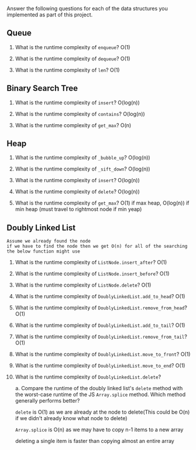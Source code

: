 Answer the following questions for each of the data structures you implemented as part of this project.

## Queue

1. What is the runtime complexity of `enqueue`?
    O(1)

2. What is the runtime complexity of `dequeue`?
    O(1)


3. What is the runtime complexity of `len`?
    O(1)


## Binary Search Tree

1. What is the runtime complexity of `insert`? 
    O(log(n))

2. What is the runtime complexity of `contains`?
    O(log(n))

3. What is the runtime complexity of `get_max`? 
    O(n)

## Heap

1. What is the runtime complexity of `_bubble_up`?
    O(log(n))
2. What is the runtime complexity of `_sift_down`?
    O(log(n))

3. What is the runtime complexity of `insert`?
    O(log(n))

4. What is the runtime complexity of `delete`?
    O(log(n))

5. What is the runtime complexity of `get_max`?
    O(1) if max heap, O(log(n)) if min heap (must travel to rightmost node if min yeap)
## Doubly Linked List

    Assume we already found the node
    if we have to find the node then we get O(n) for all of the searching
    the below function might use

1. What is the runtime complexity of `ListNode.insert_after`?
    O(1)

2. What is the runtime complexity of `ListNode.insert_before`?
    O(1)

3. What is the runtime complexity of `ListNode.delete`?
    O(1)

4. What is the runtime complexity of `DoublyLinkedList.add_to_head`?
    O(1)

5. What is the runtime complexity of `DoublyLinkedList.remove_from_head`?
    O(1)

6. What is the runtime complexity of `DoublyLinkedList.add_to_tail`?
    O(1)
7. What is the runtime complexity of `DoublyLinkedList.remove_from_tail`?
    O(1)
8. What is the runtime complexity of `DoublyLinkedList.move_to_front`?
    O(1)
9. What is the runtime complexity of `DoublyLinkedList.move_to_end`?
    O(1)
10. What is the runtime complexity of `DoublyLinkedList.delete`?

    a. Compare the runtime of the doubly linked list's `delete` method with the worst-case runtime of the JS `Array.splice` method. Which method generally performs better?

    `delete` is O(1) as we are already at the node to delete(This could be O(n) if we didn't already know what node to delete)

    `Array.splice` is O(n) as we may have to copy n-1 items to a new array

    deleting a single item is faster than copying almost an entire array

